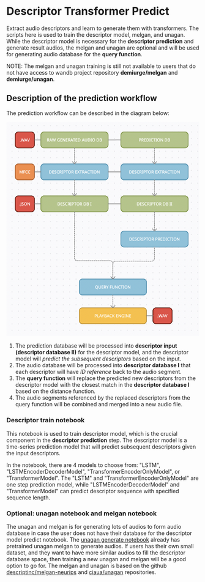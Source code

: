 # Descriptor Transformer Predict

Extract audio descriptors and learn to generate them with transformers.
The scripts here is used to train the descriptor model, melgan, and unagan.
While the descriptor model is necessary for the **descriptor prediction** and generate result audios, the melgan and unagan are optional and will be used for generating audio database for the **query function**.

NOTE: The melgan and unagan training is still not available to users that do not have access to wandb project repository **demiurge/melgan** and **demiurge/unagan**.

## Description of the prediction workflow

The prediction workflow can be described in the diagram below:

![descriptor workflow](https://github.com/buganart/descriptor-transformer/blob/main/_static/img/descriptor_model_predict_workflow.png)

1. The prediction database will be processed into **descriptor input (descriptor database II)** for the descriptor model, and the descriptor model will *predict the subsequent descriptors* based on the input.
2. The audio database will be processed into **descriptor database I** that each descriptor will have *ID reference* back to the audio segment. 
3. The **query function** will replace the predicted new descriptors from the descriptor model with the closest match in the **descriptor database I** based on the distance function.
4. The audio segments referenced by the replaced descriptors from the query function will be combined and merged into a new audio file.

### Descriptor train notebook

This notebook is used to train descriptor model, which is the crucial component in the **descriptor prediction** step. The descriptor model is a time-series prediction model that will predict subsequent descriptors given the input descriptors. 

In the notebook, there are 4 models to choose from: "LSTM", "LSTMEncoderDecoderModel", "TransformerEncoderOnlyModel", or "TransformerModel".
The "LSTM" and "TransformerEncoderOnlyModel" are one step prediction model, while "LSTMEncoderDecoderModel" and "TransformerModel" can predict descriptor sequence with specified sequence length.

### Optional: unagan notebook and melgan notebook

The unagan and melgan is for generating lots of audios to form audio database in case the user does not have their database for the descriptor model predict notebook. The [unagan generate notebook](https://github.com/buganart/descriptor-transformer/blob/main/predict_notebook/Unagan_generate.ipynb) already has pretrained unagan melgan to generate audios. If users has their own small dataset, and they want to have more similar audios to fill the descriptor database space, then training a new unagan and melgan will be a good option to go for. The melgan and unagan is based on the github [descriptinc/melgan-neurips](https://github.com/descriptinc/melgan-neurips) and [ciaua/unagan](https://github.com/ciaua/unagan) repositories.

